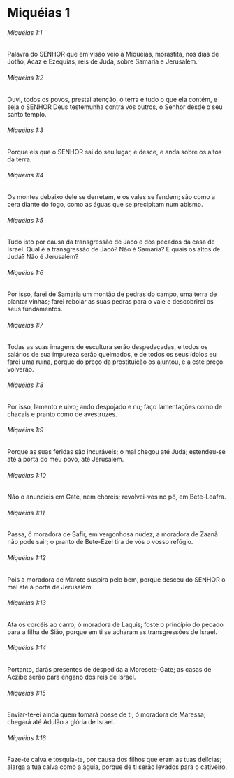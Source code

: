 # Miquéias 1

###### Miquéias 1:1

Palavra do SENHOR que em visão veio a Miqueias, morastita, nos dias de Jotão, Acaz e Ezequias, reis de Judá, sobre Samaria e Jerusalém.

###### Miquéias 1:2

Ouvi, todos os povos, prestai atenção, ó terra e tudo o que ela contém, e seja o SENHOR Deus testemunha contra vós outros, o Senhor desde o seu santo templo.

###### Miquéias 1:3

Porque eis que o SENHOR sai do seu lugar, e desce, e anda sobre os altos da terra.

###### Miquéias 1:4

Os montes debaixo dele se derretem, e os vales se fendem; são como a cera diante do fogo, como as águas que se precipitam num abismo.

###### Miquéias 1:5

Tudo isto por causa da transgressão de Jacó e dos pecados da casa de Israel. Qual é a transgressão de Jacó? Não é Samaria? E quais os altos de Judá? Não é Jerusalém?

###### Miquéias 1:6

Por isso, farei de Samaria um montão de pedras do campo, uma terra de plantar vinhas; farei rebolar as suas pedras para o vale e descobrirei os seus fundamentos.

###### Miquéias 1:7

Todas as suas imagens de escultura serão despedaçadas, e todos os salários de sua impureza serão queimados, e de todos os seus ídolos eu farei uma ruína, porque do preço da prostituição os ajuntou, e a este preço volverão.

###### Miquéias 1:8

Por isso, lamento e uivo; ando despojado e nu; faço lamentações como de chacais e pranto como de avestruzes.

###### Miquéias 1:9

Porque as suas feridas são incuráveis; o mal chegou até Judá; estendeu-se até à porta do meu povo, até Jerusalém.

###### Miquéias 1:10

Não o anuncieis em Gate, nem choreis; revolvei-vos no pó, em Bete-Leafra.

###### Miquéias 1:11

Passa, ó moradora de Safir, em vergonhosa nudez; a moradora de Zaanã não pode sair; o pranto de Bete-Ezel tira de vós o vosso refúgio.

###### Miquéias 1:12

Pois a moradora de Marote suspira pelo bem, porque desceu do SENHOR o mal até à porta de Jerusalém.

###### Miquéias 1:13

Ata os corcéis ao carro, ó moradora de Laquis; foste o princípio do pecado para a filha de Sião, porque em ti se acharam as transgressões de Israel.

###### Miquéias 1:14

Portanto, darás presentes de despedida a Moresete-Gate; as casas de Aczibe serão para engano dos reis de Israel.

###### Miquéias 1:15

Enviar-te-ei ainda quem tomará posse de ti, ó moradora de Maressa; chegará até Adulão a glória de Israel.

###### Miquéias 1:16

Faze-te calva e tosquia-te, por causa dos filhos que eram as tuas delícias; alarga a tua calva como a águia, porque de ti serão levados para o cativeiro.

